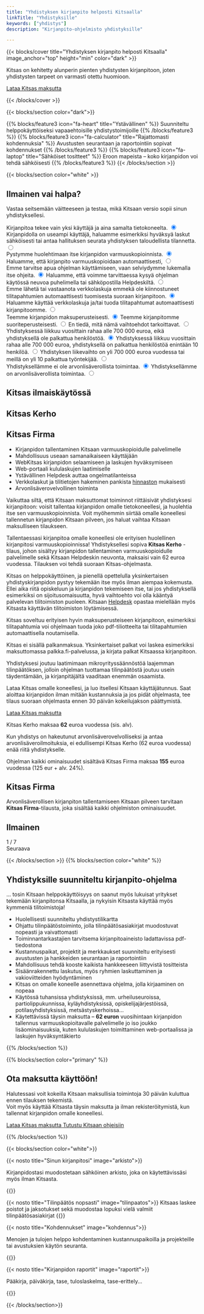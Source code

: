 ```yaml
---
title: "Yhdistyksen kirjanpito helposti Kitsaalla"
linkTitle: "Yhdistyksille"
keywords: ["yhdistys"]
description: "Kirjanpito-ohjelmisto yhdistyksille"

---
```

{{< blocks/cover title="Yhdistyksen kirjanpito helposti Kitsaalla" image_anchor="top" height="min" color="dark" >}}

<div class="mx-auto prolead">
	<p class="lead">Kitsas on kehitetty alunperin pienten yhdistysten kirjanpitoon, joten yhdistysten tarpeet on varmasti otettu huomioon.
  </p>

  <a class="btn btn-lg btn-primary mr-3 mb-4" href="/lataa">
		Lataa Kitsas maksutta<i class="fab fa-windows ml-2 "></i><i class="fab fa-apple ml-2 "></i><i class="fab fa-linux ml-2 "></i>
	</a>

</div>

{{< /blocks/cover >}}

{{< blocks/section color="dark">}}


{{% blocks/feature3 icon="fa-heart" title="Ystävällinen" %}}
Suunniteltu helppokäyttöiseksi vapaaehtoisille yhdistystoimijoille
{{% /blocks/feature3 %}}
{{% blocks/feature3 icon="fa-calculator" title="Rajattomasti kohdennuksia" %}}
Avustusten seurantaan ja raportointiin sopivat kohdennukset
{{% /blocks/feature3 %}}
{{% blocks/feature3 icon="fa-laptop" title="Sähköiset tositteet" %}}
Eroon mapeista &#8211; koko kirjanpidon voi tehdä sähköisesti
{{% /blocks/feature3 %}}
{{< /blocks/section >}}

<form action="https://usebasin.com/f/ffb4c4e3de66" method="post">

{{< blocks/section color="white" >}}
<article class="pro">


<div class="yhdistystesti">
  <div class="ohje">
    <h2>Ilmainen vai halpa?</h2>
    <p>Vastaa seitsemään väitteeseen ja testaa, mikä Kitsaan versio sopii sinun yhdistyksellesi.</p>
  </div>

  <div class="sisalto">
    <div class="askel aktiivinen" id="step-0">    
      <label class="vaihtoehto">
        Kirjanpitoa tekee vain yksi käyttäjä ja aina samalta tietokoneelta.
        <input type="radio" checked="true" id="q0a" name="q0" value="a"/>
        <span class="checkmark"/>
      </label>
      <label class="vaihtoehto">
        Kirjanpidolla on useampi käyttäjä, haluamme esimerkiksi hyväksyä laskut sähköisesti tai antaa hallituksen seurata yhdistyksen taloudellista tilannetta.
        <input type="radio" id="q0b" name="q0" value="b"/>
        <span class="checkmark"/>
      </label>
    </div>
    <div class="askel" id="step-1">    
      <label class="vaihtoehto">
        Pystymme huolehtimaan itse kirjanpidon varmuuskopioinnista.
        <input type="radio" checked="true" id="q1a" name="q1" value="a"/>
        <span class="checkmark"/>
      </label>
      <label class="vaihtoehto">
        Haluamme, että kirjanpito varmuuskopioidaan automaattisesti,
        <input type="radio" id="q1b" name="q1" value="b"/>
        <span class="checkmark"/>
      </label>    
    </div>
    <div class="askel" id="step-2">    
      <label class="vaihtoehto">
        Emme tarvitse apua ohjelman käyttämiseen, vaan selviydymme lukemalla itse ohjeita.
        <input type="radio" checked="true" id="q2a" name="q2" value="a"/>
        <span class="checkmark"/>
      </label>
      <label class="vaihtoehto">
        Haluamme, että voimme tarvittaessa kysyä ohjelman käytössä neuvoa puhelimella tai sähköpostilla Helpdeskiltä.
        <input type="radio" id="q2b" name="q2" value="b"/>
        <span class="checkmark"/>
      </label>
    </div>
    <div class="askel" id="step-3">    
      <label class="vaihtoehto">
        Emme lähetä tai vastaanota verkkolaskuja emmekä ole kiinnostuneet tilitapahtumien automaattisesti tuomisesta suoraan kirjanpitoon.
        <input type="radio" checked="true" id="q3a" name="q3" value="a"/>
        <span class="checkmark"/>
      </label>
      <label class="vaihtoehto">
        Haluamme käyttää verkkolaskuja ja/tai tuoda tilitapahtumat automaattisesti kirjanpitoomme.
        <input type="radio" id="q3b" name="q3" value="b"/>
        <span class="checkmark"/>
      </label>
    </div>    
    <div class="askel" id="step-4">    
      <label class="vaihtoehto">
        Teemme kirjanpidon maksuperusteisesti.
        <input type="radio" checked="true" id="q4a" name="q4" value="a"/>
        <span class="checkmark"/>
      </label>
      <label class="vaihtoehto">
        Teemme kirjanpitomme suoriteperusteisesti.
        <input type="radio" id="q4b" name="q4" value="b"/>
        <span class="checkmark"/>
      </label>
      <label class="vaihtoehto">
        En tiedä, mitä nämä vaihtoehdot tarkoittavat.
        <input type="radio" id="q4c" name="q4" value="c"/>
        <span class="checkmark"/>
      </label>      
    </div>    
    <div class="askel" id="step-5">    
      <label class="vaihtoehto">
        Yhdistyksessä liikkuu vuosittain rahaa alle 700 000 euroa, eikä yhdistyksellä ole palkattua henkilöstöä.
        <input type="radio" checked="true" id="q5a" name="q5" value="a"/>
        <span class="checkmark"/>
      </label>
      <label class="vaihtoehto">
        Yhdistyksessä liikkuu vuosittain rahaa alle 700 000 euroa, yhdistyksellä on palkattua henkilöstöä enintään 10 henkilöä.
        <input type="radio" id="q5b" name="q5" value="b"/>
        <span class="checkmark"/>
      </label>
      <label class="vaihtoehto">
        Yhdistyksen liikevaihto on yli 700 000 euroa vuodessa tai meillä on yli 10 palkattua työntekijää.
        <input type="radio" id="q5c" name="q5" value="c"/>
        <span class="checkmark"/>
      </label>      
    </div>     
    <div class="askel" id="step-6">    
      <label class="vaihtoehto">
        Yhdistyksellämme ei ole arvonlisäverollista toimintaa.
        <input type="radio" checked="true" id="q6a" name="q6" value="a"/>
        <span class="checkmark"/>
      </label>
      <label class="vaihtoehto">
        Yhdistyksellämme on arvonlisäverollista toimintaa.
        <input type="radio" id="q6b" name="q6" value="b"/>
        <span class="checkmark"/>
      </label>
    </div>   
    <div class="askel" id="step-7">
      <h2 class="ilmainen">Kitsas ilmaiskäytössä</h2>
      <h2 class="kerho">Kitsas Kerho</h2>
      <h2 class="firma">Kitsas Firma</h2>      
      <ul class="tilausinfo">
        <li>Kirjanpidon tallentaminen Kitsaan varmuuskopioidulle palvelimelle</li>
        <li>Mahdollisuus useaan samanaikaiseen käyttäjään</li>
        <li>WebKitsas kirjanpidon selaamiseen ja laskujen hyväksymiseen</li>
        <li>Web-portaali kululaskujen laatimiselle</li>
        <li>Ystävällinen Helpdesk auttaa ongelmatilanteissa</li>
        <li>Verkkolaskut ja tilitietojen hakeminen pankista <a href="/hinnat">hinnaston</a> mukaisesti</li>
        <li class="firma">Arvonlisäverovelvollinen toiminta</li>
      </ul>      
      <p class="ilmainen">Vaikuttaa siltä, että Kitsaan maksuttomat toiminnot riittäisivät yhdistyksesi kirjanpitoon: voisit tallentaa kirjanpidon omalle tietokoneellesi, ja huolehtia itse sen varmuuskopioinnista. Voit myöhemmin siirtää omalle koneellesi tallennetun kirjanpidon Kitsaan pilveen, jos haluat vaihtaa Kitsaan maksulliseen tilaukseen. </p>
      <p class="ilmainen">Tallentaessasi kirjanpitoa omalle koneellesi ole erityisen huolellinen kirjanpitosi varmuuskopioinnissa! <span id="kerhohintainfo"> Yhdistyksellesi sopiva <b>Kitsas Kerho</b> -tilaus, johon sisältyy kirjanpidon tallentaminen varmuuskopioidulle palvelimelle sekä Kitsaan Helpdeskin neuvonta, maksaisi vain 62 euroa vuodessa. Tilauksen voi tehdä suoraan Kitsas-ohjelmasta.</span></p>
      <p id="osaaminen">Kitsas on helppokäyttöinen, ja pienellä opettelulla yksinkertaisen yhdistyskirjanpidon pystyy tekemään itse myös ilman aiempaa kokemusta. Ellei aika riitä opiskeluun ja kirjanpidon tekemiseen itse, tai jos yhdistyksellä esimerkiksi on sijoitusomaisuutta, hyvä vaihtoehto voi olla kääntyä palvelevan tilitoimiston puoleen. Kitsaan <a href="/tuki">Helpdesk</a> opastaa mielellään myös Kitsasta käyttävän tilitoimiston löytämisessä.</p>      
      <p id="maksuperuste">Kitsas soveltuu erityisen hyvin maksuperusteiseen kirjanpitoon, esimerkiksi tilitapahtumia voi ohjelmaan tuoda joko pdf-tiliotteelta tai tilitapahtumien automaattisella noutamisella.</p>
      <p id="palkkainfo">Kitsas ei sisällä palkanmaksua. Yksinkertaiset palkat voi laskea esimerkiksi maksuttomassa palkka.fi-palvelussa, ja kirjata palkat Kitsaassa kirjanpitoon.</p>
      <p id="isoinfo">Yhdistyksesi joutuu laatimimaan mikroyrityssäännöstöä laajemman tilinpäätöksen, jolloin ohjelman tuottamaa tilinpäätöstä joutuu usein täydentämään, ja kirjanpitäjältä vaaditaan enemmän osaamista.</p>            
      <p class="tilausinfo">Lataa Kitsas omalle koneellesi, ja luo itsellesi Kitsaan käyttäjätunnus. Saat aloittaa kirjanpidon ilman mitään kustannuksia ja jos pidät ohjelmasta, tee tilaus suoraan ohjelmasta ennen 30 päivän kokeilujakson päättymistä.</p>
      <a class="btn btn-lg btn-primary mr-3 mb-4" href="/lataa">
        Lataa Kitsas maksutta<i class="fab fa-windows ml-2 "></i><i class="fab fa-apple ml-2 "></i><i class="fab fa-linux ml-2 "></i>
      </a>
      <p class="kerho">Kitsas Kerho maksaa <b>62</b> euroa vuodessa (sis. alv).</p>
      <p class="firma">Kun yhdistys on hakeutunut arvonlisäverovelvolliseksi ja antaa arvonlisäveroilmoituksia, ei edullisempi Kitsas Kerho (62 euroa vuodessa) enää riitä yhdistykselle.</p>
      <p class="firma">Ohjelman kaikki ominaisuudet sisältävä Kitsas Firma maksaa <b>155</b> euroa vuodessa (125 eur + alv. 24%).</p>
    </div>
    <div class="askel" id="firma">
      <h2>Kitsas Firma</h2>
      <p>Arvonlisäverollisen kirjanpiton tallentamiseen Kitsaan pilveen tarvitaan <b>Kitsas Firma</b>-tilausta, joka sisältää kaikki ohjelmiston ominaisuudet.</p>
    </div>    
    <div class="askel" id="ilmainen">
      <h2>Ilmainen</h2>
    </div>     
   </div>
   <div class="navigaatio" id="testinavigaatio">
    <div class="askellus">
      <span id="navigaatioaskel">1</span> / 7
    </div>
    <div class="button">
      <a class="btn btn-lg btn-primary" onClick="seuraava()" id="seuraavanappi">
        Seuraava
      </a>
    </div>
  </div>

</div>

</article>

{{< /blocks/section >}}
{{% blocks/section color="white" %}}

<article class="pro">
<h2>Yhdistyksille suunniteltu kirjanpito-ohjelma</h2>
<p class="violetti">... tosin Kitsaan helppokäyttöisyys on saanut myös lukuisat yritykset tekemään kirjanpitonsa Kitsaalla, ja nykyisin Kitsasta käyttää myös kymmeniä tilitoimistoja!</p>

- Huolellisesti suunniteltu yhdistystilikartta
- Ohjattu tilinpäätöstoiminto, jolla tilinpäätösasiakirjat muodostuvat nopeasti ja vaivattomasti
- Toiminnantarkastajien tarvitsema kirjanpitoaineisto ladattavissa pdf-tiedostona
- Kustannuspaikat, projektit ja merkkaukset suunniteltu erityisesti avustusten ja hankkeiden seurantaan ja raportointiin
- Mahdollisuus tehdä kooste kaikista hankkeeseen liittyvistä tositteista
- Sisäänrakennettu laskutus, myös ryhmien laskuttaminen ja vakioviitteiden hyödyntäminen
- Kitsas on omalle koneelle asennettava ohjelma, jolla kirjaaminen on nopeaa
- Käytössä tuhansissa yhdistyksissä, mm. urheiluseuroissa, partiolippukunnissa, kyläyhdistyksissä, opiskelijajärjestöissä, potilasyhdistyksissä, metsästyskerhoissa...
- Käytettävissä täysin maksutta &#8211; <span class="violetti"><b>62 euron</b></span>  vuosihintaan kirjanpidon tallennus varmuuskopioitavalle palvelimelle jo iso joukko lisäominaisuuksia, kuten
kululaskujen toimittaminen web-portaalissa ja laskujen hyväksyntäkierto
</article>
{{% /blocks/section %}}

{{% blocks/section color="primary" %}}
<div class="row nostot">
<h2 class="nosto">Ota maksutta käyttöön!</h2>
<p>Halutessasi voit kokeilla Kitsaan maksullisia toimintoja 30 päivän kuluttua ennen tilauksen tekemistä.<br/>
Voit myös käyttää Kitsasta täysin maksutta ja ilman rekisteröitymistä, kun tallennat kirjanpidon omalle koneellesi.</p>
</div>
<div class="col nostot">
<a class="btn btn-lg btn-primary mr-3 mb-4" href="/lataa">
	Lataa Kitsas maksutta<i class="fab fa-windows ml-2 "></i><i class="fab fa-apple ml-2 "></i><i class="fab fa-linux ml-2 "></i>
</a>
<a class="btn btn-lg btn-primary mr-3 mb-4" href="/docs">
	Tutustu Kitsaan ohjeisiin<i class="fa fa-book ml-2 "></i>
</a>
</div>

{{% /blocks/section %}}


{{< blocks/section color="white">}}

<div class="row">


{{< nosto title="Sinun kirjanpitosi" image="arkisto">}}
<p>Kirjanpidostasi muodostetaan sähköinen arkisto, joka on käytettävissäsi myös ilman Kitsasta. </p>
{{</nosto>}}

{{< nosto title="Tilinpäätös nopsasti" image="tilinpaatos">}}
Kitsaas laskee poistot ja jaksotukset sekä muodostaa lopuksi vielä valmiit tilinpäätösasiakirjat
{{</nosto>}}

{{< nosto title="Kohdennukset" image="kohdennus">}}
<p>Menojen ja tulojen helppo kohdentaminen kustannuspaikoilla ja projekteille tai avustuksien käytön seuranta.</p>
{{</nosto>}}

{{< nosto title="Kirjanpidon raportit" image="raportit">}}
<p>Pääkirja, päiväkirja, tase, tuloslaskelma, tase-erittely...</p>
{{</nosto>}}


</div>


{{< /blocks/section>}}

<script src="/js/yhdistys.js" defer></script>
